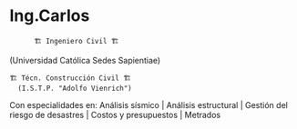 # Ing.Carlos
          🏗️ Ingeniero Civil 🏗️ 
 (Universidad Católica Sedes Sapientiae)  

    🏗️ Técn. Construcción Civil 🏗️ 
      (I.S.T.P. "Adolfo Vienrich") 

Con especialidades en: Análisis sísmico | Análisis estructural | Gestión del riesgo de desastres | Costos y presupuestos | Metrados
